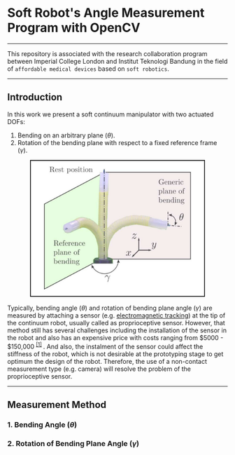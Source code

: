 # Soft Robot's Angle Measurement Program with OpenCV
***
This repository is associated with the research collaboration program between Imperial College London and Institut Teknologi Bandung in the field of `affordable medical devices` based on `soft robotics`.
***

## Introduction
In this work we present a soft continuum manipulator with two actuated DOFs: <br> 
1. Bending on an arbitrary plane (<i>&theta;</i>).
2. Rotation of the bending plane with respect to a fixed reference frame (<i>&gamma;</i>).

<p align="center">
<img
  src="https://github.com/tutla53/angle-measurement/blob/master/img/Robot_Two_DoF_2.jpg"
  alt="soft robot's angle"
  title="Soft Robot Measurement Setup"
  style="display: inline-block; margin: 0 auto; width: 400px">
</p>

Typically, bending angle (<i>&theta;</i>) and rotation of bending plane angle (<i>&gamma;</i>) are measured by attaching a sensor 
(e.g. [electromagnetic tracking](https://www.ndigital.com/technology/em-overview/))
at the tip of the continuum robot, usually called as proprioceptive sensor. However, that method still has several challenges including the installation of the sensor in the robot and also has an expensive price with costs ranging from $5000 - $150,000  <sup> [[1]](https://doi.org/10.1016/B978-0-12-381496-8.00001-9) </sup>.
And also, the instalment of the sensor could affect the stiffness of the robot, which is not desirable at the prototyping stage to get optimum the design of the robot.
Therefore, the use of a non-contact measurement type (e.g. camera) will resolve the problem of the proprioceptive sensor.

---

## Measurement Method
### 1. Bending Angle (<i>&theta;</i>)
### 2. Rotation of Bending Plane Angle (<i>&gamma;</i>)


